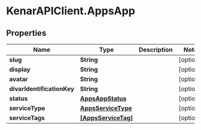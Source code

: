 # KenarAPIClient.AppsApp

## Properties

Name | Type | Description | Notes
------------ | ------------- | ------------- | -------------
**slug** | **String** |  | [optional] 
**display** | **String** |  | [optional] 
**avatar** | **String** |  | [optional] 
**divarIdentificationKey** | **String** |  | [optional] 
**status** | [**AppsAppStatus**](AppsAppStatus.md) |  | [optional] 
**serviceType** | [**AppsServiceType**](AppsServiceType.md) |  | [optional] 
**serviceTags** | [**[AppsServiceTag]**](AppsServiceTag.md) |  | [optional] 


